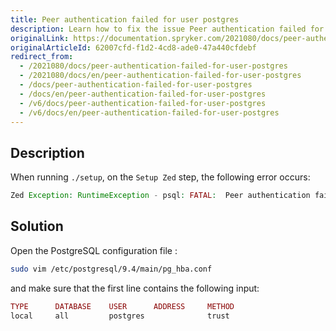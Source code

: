 ```yaml
---
title: Peer authentication failed for user postgres
description: Learn how to fix the issue Peer authentication failed for user postgres
originalLink: https://documentation.spryker.com/2021080/docs/peer-authentication-failed-for-user-postgres
originalArticleId: 62007cfd-f1d2-4cd8-ade0-47a440cfdebf
redirect_from:
  - /2021080/docs/peer-authentication-failed-for-user-postgres
  - /2021080/docs/en/peer-authentication-failed-for-user-postgres
  - /docs/peer-authentication-failed-for-user-postgres
  - /docs/en/peer-authentication-failed-for-user-postgres
  - /v6/docs/peer-authentication-failed-for-user-postgres
  - /v6/docs/en/peer-authentication-failed-for-user-postgres
---
```


## Description
When running `./setup`, on the `Setup Zed` step, the following error occurs:

```php
Zed Exception: RuntimeException - psql: FATAL:  Peer authentication failed for user "postgres"
```

## Solution
Open the PostgreSQL configuration file :

```bash
sudo vim /etc/postgresql/9.4/main/pg_hba.conf
```

and make sure that the first line contains the following input:

```php
TYPE      DATABASE    USER      ADDRESS     METHOD
local     all         postgres              trust
```
